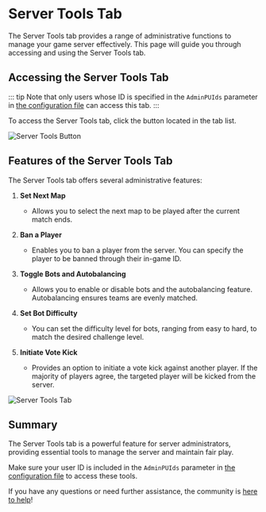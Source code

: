 ﻿# Server Tools Tab

The Server Tools tab provides a range of administrative functions to manage your game server effectively. This page will guide you through accessing and using the Server Tools tab.

## Accessing the Server Tools Tab

::: tip
Note that only users whose ID is specified in the `AdminPUIds` parameter in [the configuration file](/custom-rules#string-options) can access this tab.
:::

To access the Server Tools tab, click the button located in the tab list. 

![Server Tools Button](/i/server-tools-button.png)

## Features of the Server Tools Tab

The Server Tools tab offers several administrative features:

1. **Set Next Map**
   - Allows you to select the next map to be played after the current match ends.

2. **Ban a Player**
   - Enables you to ban a player from the server. You can specify the player to be banned through their in-game ID.

3. **Toggle Bots and Autobalancing**
   - Allows you to enable or disable bots and the autobalancing feature. Autobalancing ensures teams are evenly matched.

4. **Set Bot Difficulty**
   - You can set the difficulty level for bots, ranging from easy to hard, to match the desired challenge level.

5. **Initiate Vote Kick**
   - Provides an option to initiate a vote kick against another player. If the majority of players agree, the targeted player will be kicked from the server.

![Server Tools Tab](/i/server-tools-tab.png)

## Summary

The Server Tools tab is a powerful feature for server administrators, providing essential tools to manage the server and maintain fair play.

Make sure your user ID is included in the `AdminPUIds` parameter in [the configuration file](/custom-rules#string-options) to access these tools.

If you have any questions or need further assistance, the community is [here to help](https://discord.gg/midnightghosthunt)!